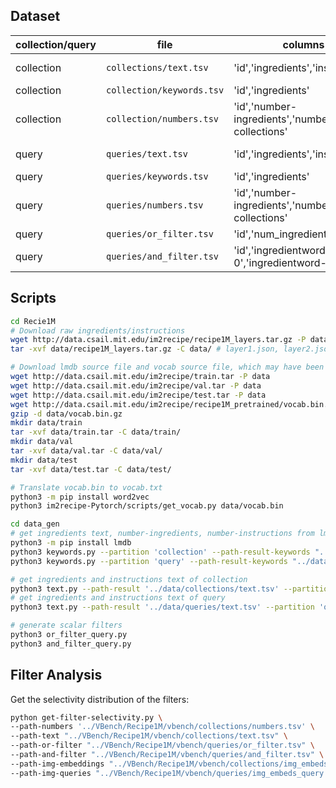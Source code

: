 ## Dataset
| collection/query | file                      | columns                                        | notes                                  |
| ---------------- | ------------------------- | ---------------------------------------------- | -------------------------------------- |
| collection       | `collections/text.tsv`    | 'id','ingredients','instructions'              | ingredients/instructions text          |
| collection       | `collection/keywords.tsv` | 'id','ingredients'                             | ingredients keywords                   |
| collection       | `collection/numbers.tsv`  | 'id','number-ingredients','number-collections' | number of ingredients and instructions |
| query            | `queries/text.tsv`        | 'id','ingredients','instructions'              | ingredients/instructions text          |
| query            | `queries/keywords.tsv`    | 'id','ingredients'                             | ingredients keywords                   |
| query            | `queries/numbers.tsv`     | 'id','number-ingredients','number-collections' | number of ingredients and instructions |
| query            | `queries/or_filter.tsv`   | 'id','num_ingredients                          | `or` filter                            |
| query            | `queries/and_filter.tsv`  | 'id','ingredientword-0','ingredientword-1'     | `and` filter                           |

## Scripts
```bash
cd Recie1M
# Download raw ingredients/instructions
wget http://data.csail.mit.edu/im2recipe/recipe1M_layers.tar.gz -P data
tar -xvf data/recipe1M_layers.tar.gz -C data/ # layer1.json, layer2.json

# Download lmdb source file and vocab source file, which may have been downloaded before in ./Recipe1M/get-embedding.sh
wget http://data.csail.mit.edu/im2recipe/train.tar -P data
wget http://data.csail.mit.edu/im2recipe/val.tar -P data
wget http://data.csail.mit.edu/im2recipe/test.tar -P data
wget http://data.csail.mit.edu/im2recipe/recipe1M_pretrained/vocab.bin.gz -P data
gzip -d data/vocab.bin.gz
mkdir data/train
tar -xvf data/train.tar -C data/train/
mkdir data/val
tar -xvf data/val.tar -C data/val/
mkdir data/test
tar -xvf data/test.tar -C data/test/

# Translate vocab.bin to vocab.txt
python3 -m pip install word2vec
python3 im2recipe-Pytorch/scripts/get_vocab.py data/vocab.bin

cd data_gen
# get ingredients text, number-ingredients, number-instructions from lmdb
python3 -m pip install lmdb
python3 keywords.py --partition 'collection' --path-result-keywords "../data/collections/keywords.tsv" --path-result-numbers "../data/collections/numbers.tsv"
python3 keywords.py --partition 'query' --path-result-keywords "../data/queries/keywords.tsv" --path-result-keywords "../data/queries/numbers.tsv"

# get ingredients and instructions text of collection
python3 text.py --path-result '../data/collections/text.tsv' --partition 'collection' --json '../data/layer1.json'
# get ingredients and instructions text of query
python3 text.py --path-result '../data/queries/text.tsv' --partition 'query' --json '../data/layer1.json'

# generate scalar filters
python3 or_filter_query.py
python3 and_filter_query.py
```

## Filter Analysis
Get the selectivity distribution of the filters:

```bash
python get-filter-selectivity.py \
--path-numbers '../VBench/Recipe1M/vbench/collections/numbers.tsv' \
--path-text "../VBench/Recipe1M/vbench/collections/text.tsv" \
--path-or-filter "../VBench/Recipe1M/vbench/queries/or_filter.tsv" \
--path-and-filter "../VBench/Recipe1M/vbench/queries/and_filter.tsv" \
--path-img-embeddings "../VBench/Recipe1M/vbench/collections/img_embeds_collection.tsv" \
--path-img-queries "../VBench/Recipe1M/vbench/queries/img_embeds_query.tsv"
```

